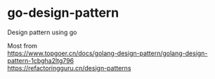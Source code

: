 # go-design-pattern
Design pattern using go

Most from  
https://www.topgoer.cn/docs/golang-design-pattern/golang-design-pattern-1cbgha2ltg796  
https://refactoringguru.cn/design-patterns
